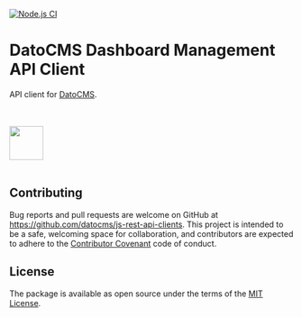 [![Node.js CI](https://github.com/datocms/js-rest-api-clients/actions/workflows/node.js.yml/badge.svg)](https://github.com/datocms/js-rest-api-clients/actions/workflows/node.js.yml)

# DatoCMS Dashboard Management API Client

API client for [DatoCMS](https://www.datocms.com).

<br /><br />
<a href="https://www.datocms.com/">
<img src="https://www.datocms.com/images/full_logo.svg" height="60">
</a>
<br /><br />

## Contributing

Bug reports and pull requests are welcome on GitHub at https://github.com/datocms/js-rest-api-clients. This project is intended to be a safe, welcoming space for collaboration, and contributors are expected to adhere to the [Contributor Covenant](http://contributor-covenant.org) code of conduct.

## License

The package is available as open source under the terms of the [MIT License](http://opensource.org/licenses/MIT).
